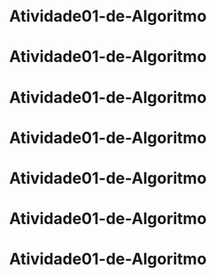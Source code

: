 # Atividade01-de-Algoritmo
# Atividade01-de-Algoritmo
# Atividade01-de-Algoritmo
# Atividade01-de-Algoritmo
# Atividade01-de-Algoritmo
# Atividade01-de-Algoritmo
# Atividade01-de-Algoritmo
